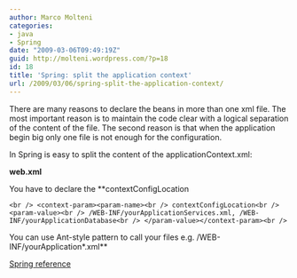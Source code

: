 ```yaml
---
author: Marco Molteni
categories:
- java
- Spring
date: "2009-03-06T09:49:19Z"
guid: http://molteni.wordpress.com/?p=18
id: 18
title: 'Spring: split the application context'
url: /2009/03/06/spring-split-the-application-context/
---
```

There are many reasons to declare the beans in more than one xml file. The most important reason is to maintain the code clear with a logical separation of the content of the file. The second reason is that when the application begin big only one file is not enough for the configuration.

In Spring is easy to split the content of the applicationContext.xml:
  
**web.xml**
  
You have to declare the **contextConfigLocation
  
`<br />
<context-param><param-name><br />
contextConfigLocation<br />
<param-value><br />
/WEB-INF/yourApplicationServices.xml, /WEB-INF/yourApplicationDatabase<br />
</param-value></context-param><br />
` 
  
<span style="font-weight:normal;">You can use Ant-style pattern to call your files e.g. /WEB-INF/yourApplication*.xml</span>**

[Spring reference](http://static.springframework.org/spring/docs/2.5.x/api/org/springframework/web/context/ContextLoader.html)